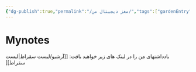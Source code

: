 ```yaml
---
{"dg-publish":true,"permalink":"/مغز دیجیتال من/","tags":["gardenEntry"]}
---
```


# Mynotes
یادداشتهای من را در لینک های زیر خواهید یافت:
[[آرشیو/لیست سقراط\|لیست سقراط]]